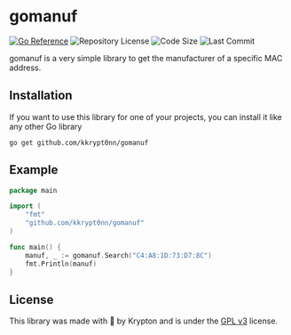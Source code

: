 # gomanuf

[![Go Reference](https://pkg.go.dev/badge/github.com/kkrypt0nn/gomanuf.svg)](https://pkg.go.dev/github.com/kkrypt0nn/gomanuf) ![Repository License](https://img.shields.io/github/license/kkrypt0nn/gomanuf?style=flat-square) ![Code Size](https://img.shields.io/github/languages/code-size/kkrypt0nn/gomanuf?style=flat-square) ![Last Commit](https://img.shields.io/github/last-commit/kkrypt0nn/gomanuf?style=flat-square)

gomanuf is a very simple library to get the manufacturer of a specific MAC address.

## Installation
If you want to use this library for one of your projects, you can install it like any other Go library

```shell
go get github.com/kkrypt0nn/gomanuf
```

## Example
```go
package main

import (
	"fmt"
	"github.com/kkrypt0nn/gomanuf"
)

func main() {
	manuf, _ := gomanuf.Search("C4:A8:1D:73:D7:8C")
	fmt.Println(manuf)
}

```

## License
This library was made with 💜 by Krypton and is under the [GPL v3](LICENSE.md) license.

